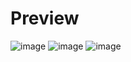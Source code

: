 # Preview
![image](https://github.com/Mccranky83/spicetify-configs/assets/79263757/844daf1d-2600-42e1-9de9-5b2d65d1aa03)
![image](https://github.com/Mccranky83/spicetify-configs/assets/79263757/7039f8eb-bb5b-4f65-92b3-eb39495a7613)
![image](https://github.com/Mccranky83/spicetify-configs/assets/79263757/7dce6f4b-35f6-4760-aae6-70bb69a5c220)
